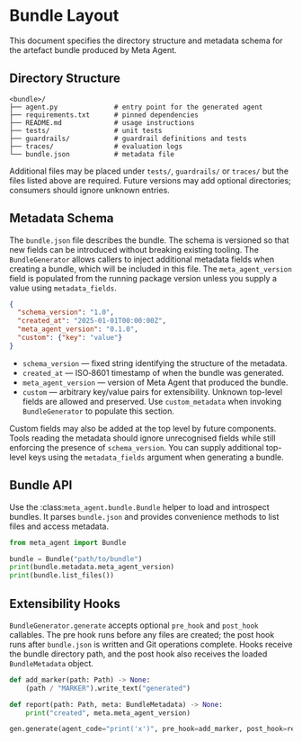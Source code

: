 # Bundle Layout

This document specifies the directory structure and metadata schema for the artefact bundle produced by Meta Agent.

## Directory Structure

```
<bundle>/
├── agent.py              # entry point for the generated agent
├── requirements.txt      # pinned dependencies
├── README.md             # usage instructions
├── tests/                # unit tests
├── guardrails/           # guardrail definitions and tests
├── traces/               # evaluation logs
└── bundle.json           # metadata file
```

Additional files may be placed under `tests/`, `guardrails/` or `traces/` but the files listed above are required. Future versions may add optional directories; consumers should ignore unknown entries.

## Metadata Schema

The `bundle.json` file describes the bundle. The schema is versioned so that new
fields can be introduced without breaking existing tooling. The `BundleGenerator`
allows callers to inject additional metadata fields when creating a bundle, which
will be included in this file. The `meta_agent_version` field is populated from
the running package version unless you supply a value using `metadata_fields`.

```json
{
  "schema_version": "1.0",
  "created_at": "2025-01-01T00:00:00Z",
  "meta_agent_version": "0.1.0",
  "custom": {"key": "value"}
}
```

- `schema_version` — fixed string identifying the structure of the metadata.
- `created_at` — ISO‑8601 timestamp of when the bundle was generated.
- `meta_agent_version` — version of Meta Agent that produced the bundle.
- `custom` — arbitrary key/value pairs for extensibility. Unknown top-level fields
  are allowed and preserved. Use `custom_metadata` when invoking `BundleGenerator`
  to populate this section.

Custom fields may also be added at the top level by future components. Tools
reading the metadata should ignore unrecognised fields while still enforcing the
presence of `schema_version`.
You can supply additional top-level keys using the `metadata_fields` argument
when generating a bundle.

## Bundle API

Use the :class:`meta_agent.bundle.Bundle` helper to load and introspect bundles.
It parses ``bundle.json`` and provides convenience methods to list files and
access metadata.

```python
from meta_agent import Bundle

bundle = Bundle("path/to/bundle")
print(bundle.metadata.meta_agent_version)
print(bundle.list_files())
```

## Extensibility Hooks

``BundleGenerator.generate`` accepts optional ``pre_hook`` and ``post_hook``
callables. The pre hook runs before any files are created; the post hook runs
after ``bundle.json`` is written and Git operations complete. Hooks receive the
bundle directory path, and the post hook also receives the loaded
``BundleMetadata`` object.

```python
def add_marker(path: Path) -> None:
    (path / "MARKER").write_text("generated")

def report(path: Path, meta: BundleMetadata) -> None:
    print("created", meta.meta_agent_version)

gen.generate(agent_code="print('x')", pre_hook=add_marker, post_hook=report)
```
